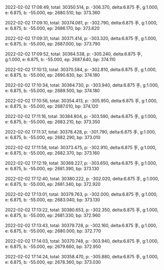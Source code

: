 2022-02-02 17:08:49, total: 30350.514, p: -306.370, delta:6.875 手, g:1.000, e: 6.875, b: -55.000, ep: 2680.510, bp: 373.360

2022-02-02 17:09:10, total: 30374.081, p: -302.790, delta:6.875 手, g:1.000, e: 6.875, b: -55.000, ep: 2686.170, bp: 373.620

2022-02-02 17:09:31, total: 30371.414, p: -303.320, delta:6.875 手, g:1.000, e: 6.875, b: -55.000, ep: 2687.000, bp: 373.790

2022-02-02 17:09:52, total: 30364.538, p: -305.240, delta:6.875 手, g:1.000, e: 6.875, b: -55.000, ep: 2687.640, bp: 374.110

2022-02-02 17:10:13, total: 30370.584, p: -302.810, delta:6.875 手, g:1.000, e: 6.875, b: -55.000, ep: 2690.630, bp: 374.180

2022-02-02 17:10:34, total: 30364.730, p: -303.940, delta:6.875 手, g:1.000, e: 6.875, b: -55.000, ep: 2689.500, bp: 374.180

2022-02-02 17:10:56, total: 30354.413, p: -305.950, delta:6.875 手, g:1.000, e: 6.875, b: -55.000, ep: 2687.010, bp: 374.120

2022-02-02 17:11:16, total: 30384.804, p: -303.590, delta:6.875 手, g:1.000, e: 6.875, b: -55.000, ep: 2683.210, bp: 373.350

2022-02-02 17:11:37, total: 30378.428, p: -301.790, delta:6.875 手, g:1.000, e: 6.875, b: -55.000, ep: 2682.290, bp: 373.010

2022-02-02 17:11:58, total: 30373.475, p: -302.910, delta:6.875 手, g:1.000, e: 6.875, b: -55.000, ep: 2682.370, bp: 373.160

2022-02-02 17:12:19, total: 30369.227, p: -303.650, delta:6.875 手, g:1.000, e: 6.875, b: -55.000, ep: 2681.390, bp: 373.130

2022-02-02 17:12:40, total: 30380.222, p: -302.020, delta:6.875 手, g:1.000, e: 6.875, b: -55.000, ep: 2681.340, bp: 372.920

2022-02-02 17:13:01, total: 30379.763, p: -302.000, delta:6.875 手, g:1.000, e: 6.875, b: -55.000, ep: 2683.040, bp: 373.130

2022-02-02 17:13:22, total: 30380.653, p: -302.350, delta:6.875 手, g:1.000, e: 6.875, b: -55.000, ep: 2681.330, bp: 372.960

2022-02-02 17:13:43, total: 30379.728, p: -302.160, delta:6.875 手, g:1.000, e: 6.875, b: -55.000, ep: 2680.000, bp: 372.770

2022-02-02 17:14:03, total: 30370.748, p: -303.940, delta:6.875 手, g:1.000, e: 6.875, b: -55.000, ep: 2679.660, bp: 372.950

2022-02-02 17:14:24, total: 30358.470, p: -305.880, delta:6.875 手, g:1.000, e: 6.875, b: -55.000, ep: 2678.360, bp: 373.030